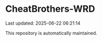 # CheatBrothers-WRD

Last updated: 2025-06-22 06:21:14

This repository is automatically maintained.
